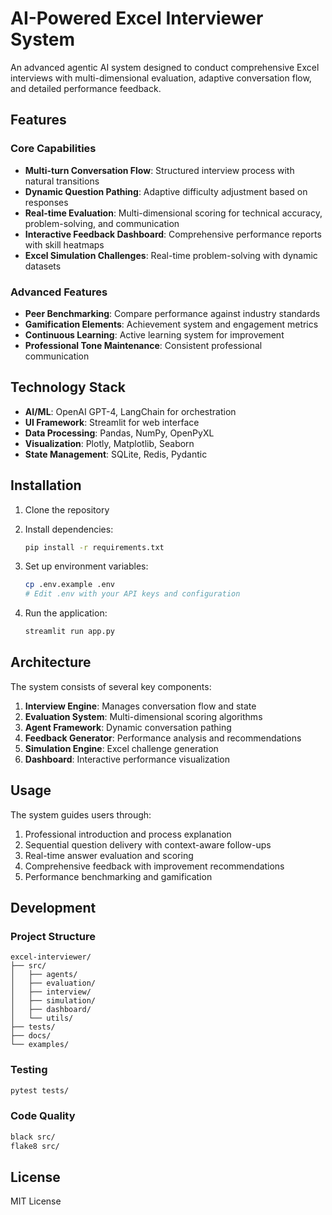# AI-Powered Excel Interviewer System

An advanced agentic AI system designed to conduct comprehensive Excel interviews with multi-dimensional evaluation, adaptive conversation flow, and detailed performance feedback.

## Features

### Core Capabilities
- **Multi-turn Conversation Flow**: Structured interview process with natural transitions
- **Dynamic Question Pathing**: Adaptive difficulty adjustment based on responses
- **Real-time Evaluation**: Multi-dimensional scoring for technical accuracy, problem-solving, and communication
- **Interactive Feedback Dashboard**: Comprehensive performance reports with skill heatmaps
- **Excel Simulation Challenges**: Real-time problem-solving with dynamic datasets

### Advanced Features
- **Peer Benchmarking**: Compare performance against industry standards
- **Gamification Elements**: Achievement system and engagement metrics
- **Continuous Learning**: Active learning system for improvement
- **Professional Tone Maintenance**: Consistent professional communication

## Technology Stack

- **AI/ML**: OpenAI GPT-4, LangChain for orchestration
- **UI Framework**: Streamlit for web interface
- **Data Processing**: Pandas, NumPy, OpenPyXL
- **Visualization**: Plotly, Matplotlib, Seaborn
- **State Management**: SQLite, Redis, Pydantic

## Installation

1. Clone the repository
2. Install dependencies:
   ```bash
   pip install -r requirements.txt
   ```

3. Set up environment variables:
   ```bash
   cp .env.example .env
   # Edit .env with your API keys and configuration
   ```

4. Run the application:
   ```bash
   streamlit run app.py
   ```

## Architecture

The system consists of several key components:

1. **Interview Engine**: Manages conversation flow and state
2. **Evaluation System**: Multi-dimensional scoring algorithms
3. **Agent Framework**: Dynamic conversation pathing
4. **Feedback Generator**: Performance analysis and recommendations
5. **Simulation Engine**: Excel challenge generation
6. **Dashboard**: Interactive performance visualization

## Usage

The system guides users through:
1. Professional introduction and process explanation
2. Sequential question delivery with context-aware follow-ups
3. Real-time answer evaluation and scoring
4. Comprehensive feedback with improvement recommendations
5. Performance benchmarking and gamification

## Development

### Project Structure
```
excel-interviewer/
├── src/
│   ├── agents/
│   ├── evaluation/
│   ├── interview/
│   ├── simulation/
│   ├── dashboard/
│   └── utils/
├── tests/
├── docs/
└── examples/
```

### Testing
```bash
pytest tests/
```

### Code Quality
```bash
black src/
flake8 src/
```

## License

MIT License